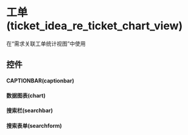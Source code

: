 # 工单(ticket_idea_re_ticket_chart_view)  <!-- {docsify-ignore-all} -->


在“需求关联工单统计视图”中使用



## 控件
#### CAPTIONBAR(captionbar)
#### 数据图表(chart)
#### 搜索栏(searchbar)
#### 搜索表单(searchform)


<script>
 const { createApp } = Vue
  createApp({
    data() {
      return {

      }
    }
  }).use(ElementPlus).mount('#app')
</script>